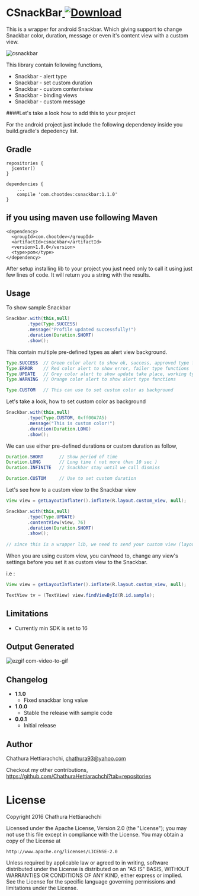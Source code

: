 # CSnackBar[ ![Download](https://api.bintray.com/packages/chathurahettiarachchi/maven/CSnackBar/images/download.svg) ](https://bintray.com/chathurahettiarachchi/maven/CSnackBar/_latestVersion)
This is a wrapper for android Snackbar. Which giving support to change Snackbar color, duration, message or even it's content view with a custom view.

![csnackbar](https://cloud.githubusercontent.com/assets/13764097/22288484/0942e32e-e31d-11e6-9630-2132379127f7.jpg)

This library contain following functions,

* Snackbar - alert type
* Snackbar - set custom duration
* Snackbar - custom contentview
* Snackbar - binding views
* Snackbar - custom message

####Let's take a look how to add this to your project

For the android project just include the following dependency inside you build.gradle's depedency list.

Gradle
------
```
repositories {
  jcenter()
}

dependencies {
    ...
    compile 'com.chootdev:csnackbar:1.1.0'
}
```

if you using maven use following
Maven
------
```
<dependency>
  <groupId>com.chootdev</groupId>
  <artifactId>csnackbar</artifactId>
  <version>1.0.0</version>
  <type>pom</type>
</dependency>
```

After setup installing lib to your project you just need only to call it using just few lines of code. It will return you a string with the results.

Usage
-----
To show sample Snackbar
```java
Snackbar.with(this,null)
        .type(Type.SUCCESS)
        .message("Profile updated successfully!")
        .duration(Duration.SHORT)
        .show();
```

This contain multiple pre-defined types as alert view background.
```java
Type.SUCCESS  // Green color alert to show ok, success, approved type functions
Type.ERROR    // Red color alert to show error, failer type functions
Type.UPDATE   // Grey color alert to show update take place, working type functions
Type.WARNING  // Orange color alert to show alert type functions

Type.CUSTOM   // This can use to set custom color as background
```

Let's take a look, how to set custom color as background
```java
Snackbar.with(this,null)
        .type(Type.CUSTOM, 0xff00A7A5)
        .message("This is custom color!")
        .duration(Duration.LONG)
        .show();
```

We can use either pre-defined durations or custom duration as follow,
```java
Duration.SHORT      // Show period of time
Duration.LONG       // Long time ( not more than 10 sec )
Duration.INFINITE   // Snackbar stay until we call dismiss

Duration.CUSTOM     // Use to set custom duration
```

Let's see how to a custom view to the Snackbar view
```java
View view = getLayoutInflater().inflate(R.layout.custom_view, null);

Snackbar.with(this,null)
        .type(Type.UPDATE)
        .contentView(view, 76)
        .duration(Duration.SHORT)
        .show();
        
// since this is a wrapper lib, we need to send your custom view (layout resource) height in "dp", when setting view to the Snackbar.
```
When you are using custom view, you can/need to, change any view's settings before you set it as custom view to the Snackbar.

i.e :
```java
View view = getLayoutInflater().inflate(R.layout.custom_view, null);

TextView tv = (TextView) view.findViewById(R.id.sample);
```

Limitations
-----------
* Currently min SDK is set to 16

Output Generated
----------------
![ezgif com-video-to-gif](https://cloud.githubusercontent.com/assets/13764097/22289223/891662e4-e320-11e6-8828-2d334b1d379a.gif)

Changelog
---------
* **1.1.0**
    * Fixed snackbar long value
* **1.0.0**
    * Stable the release with sample code
* **0.0.1**
    * Initial release
    

## Author

Chathura Hettiarachchi, chathura93@yahoo.com

Checkout my other contributions, https://github.com/ChathuraHettiarachchi?tab=repositories

# License
Copyright 2016 Chathura Hettiarachchi

Licensed under the Apache License, Version 2.0 (the "License");
you may not use this file except in compliance with the License.
You may obtain a copy of the License at

    http://www.apache.org/licenses/LICENSE-2.0

Unless required by applicable law or agreed to in writing, software
distributed under the License is distributed on an "AS IS" BASIS,
WITHOUT WARRANTIES OR CONDITIONS OF ANY KIND, either express or implied.
See the License for the specific language governing permissions and
limitations under the License.

